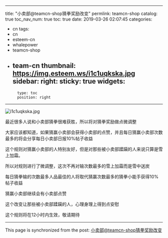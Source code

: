 
---
title: "小卖部@teamcn-shop猜拳奖励改变"
permlink: teamcn-shop
catalog: true
toc_nav_num: true
toc: true
date: 2019-03-26 02:07:45
categories:
- cn
tags:
- cn
- esteem-cn
- whalepower
- teamcn-shop
- team-cn
thumbnail: https://img.esteem.ws/i1c1uqkska.jpg
sidebar:
    right:
        sticky: true
widgets:
    -
        type: toc
        position: right
---


![i1c1uqkska.jpg](https://img.esteem.ws/i1c1uqkska.jpg)

最近很多人说和小卖部猜拳很难获胜，所以将对猜拳奖励做点微调整

大家应该都知道，如果猜赢小卖部会获得小卖部的点赞，并且每日猜赢小卖部次数最多的将会分享每日小卖部日报10%帖子收益

这个规则对猜赢小卖部的人特别友好，但是对那些被小卖部蹂躏的人来说只算是雪上加霜。

所以对规则进行了微调整，这次不再对输次数最多的雪上加霜而是雪中送炭

每日猜拳输的次数最多人品最佳的人将取代猜赢次数最多的猜拳小能手获得10%帖子收益

猜赢小卖部继续会有小卖部点赞

这个改变让那些被小卖部蹂躏的人，心理身理上得到点安慰

这个规则将在12小时内生效，敬请期待





- - -

This page is synchronized from the post: [小卖部@teamcn-shop猜拳奖励改变](https://steemit.com/@ericet/teamcn-shop)
